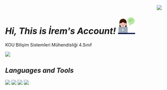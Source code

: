 <img align='right' src="https://github-readme-stats.vercel.app/api?username=iremakalp&show_icons=true">

# _Hi, This is İrem's Account!_ <img src="https://github.com/iremakalp/iremakalp/blob/main/counseling.png" width="55" height="55" >
KOU Bilişim Sistemleri Mühendisliği 4.Sınıf
 
<img src="https://img.icons8.com/ios-filled/50/000000/linkedin.png" width="30"/>

## **_Languages and Tools_**  
<code><img src="https://img.icons8.com/ios-filled/50/000000/c-sharp-logo.png" width="30"/></code>
<code><img src="https://img.icons8.com/ios-filled/50/000000/html-5--v1.png" width="30"/></code>
<code><img src="https://img.icons8.com/ios-filled/50/000000/css3.png" width="35"/></code>
<code><img src="https://img.icons8.com/ios-filled/50/000000/php-logo.png" width="35"/></code>      
